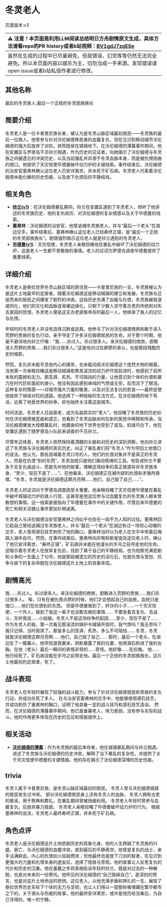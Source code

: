 # 冬灵老人
页面版本:v3
 

| :warning: 注意！本页面是利用LLM阅读总结明日方舟剧情原文生成，具体方法请看repo的PR history或者b站视频：[BV1gdJ7zqESe](https://www.bilibili.com/video/BV1gdJ7zqESe/)         |
|:----------------------------|
| 虽然在生成的过程中已尽量避免，但是错误，幻觉等等仍然无法完全避免。所以本页面内容以娱乐为主，切勿当成一手来源。发现错误请open issue或者b站私信作者进行修改。|



## 其他名称
最后的冬灵族人;最后一个正统的冬灵部族族长
## 简要介绍
冬灵老人是一位卡普里尼族长者，被认为是冬灵山脉区域最初居民——冬灵族的最后一位族人。他曾参与针对沃伦姆德移民者的血腥复仇，但在见识到移动城市沃伦姆德的强大后放弃了对抗，转而隐居在城镇地下。在沃伦姆德的薄暮事件期间，他在安置区与罗德岛干员铃兰相遇，作为历史的见证者，向她揭示了沃伦姆德与冬灵族之间被遗忘的冲突历史，以及当前骚乱并非源于冬灵血脉本身，而是被仇恨扭曲的借口。他提供了天灾信使毕德曼破坏动力炉的关键线索。事件结束后，沃伦姆德的治安官塞弗林确认这位老人已安详离世，并未死于矿石病。冬灵老人代表着沃伦姆德未能化解的历史伤痕，以及放下仇恨后的平静结局。
## 相关角色
-   **[铃兰](char_358_lisa.md)([v1](../chars/char_358_lisa.md))**：在沃伦姆德暴乱期间，铃兰在安置区遇到了冬灵老人，倾听了他讲述的冬灵族历史、他的复仇经历、对沃伦姆德的复杂情感以及关于毕德曼的线索。
-   **塞弗林**：沃伦姆德的治安官，他曾追捕冬灵族老人，并与“最后一个老头”在湖边交手。事件结束后，塞弗林确认这位老人已经寿终正寝，是“最后一个正统的冬灵部族族长”。剧情强烈暗示这位老人就是铃兰遇到的冬灵老人。
-   **[毕德曼](extended_char_bi_de_man.md)([v1](../chars/extended_char_bi_de_man.md))**：天灾信使，冬灵老人亲眼目睹他在暴乱中破坏了沃伦姆德的动力炉，这是老人一生都不曾敢做的事情。老人的证词为罗德岛调查毕德曼提供了重要线索。
## 详细介绍
冬灵老人是泰拉世界冬灵山脉区域的原住民——卡普里尼族的一支，冬灵族被认为是这片土地最早的定居者。随着沃伦姆德这座移动城镇的建立和发展，冬灵族与迁徙而来的居民之间爆发了剧烈的冲突。这段历史充满了血腥与仇恨，冬灵族被驱逐或同化，他们的文化和血脉逐渐被边缘化，只剩下少数人坚守着古老的传统和对失去家园的怨恨。冬灵老人便是这支古老部族幸存的最后一人，他继承了族人的记忆与仇恨。

年轻时的冬灵老人并没有选择沉默或逃离。他参与了针对沃伦姆德商旅和敢于进入荒野的贵族的复仇行动，亲手夺走了许多沃伦姆德居民的生命。对于那个时期，他毫不避讳地向铃兰忏悔：“我......杀过人。杀过很多人。来沃伦姆德的商旅，胆敢进入荒野的贵族......我们杀过很多人。”这是他对过往罪孽的承认，也是那段残酷历史的缩影。

然而，复仇并未能平息他内心的痛苦，也未能动摇沃伦姆德这个庞然大物的根基。当他第一次亲眼目睹这座移动城镇依靠其滚烫的动力炉开拔前进时，他感到了前所未有的震撼和无力。那澎湃、炙热、不可阻挡的力量，让他意识到个体的仇恨和暴力在时代巨轮面前的渺小。他没有因此感到单纯的气愤或无奈，反而流下了眼泪。这种复杂的情感——对城市强大力量的敬畏，以及对无法复仇的悲哀——最终促使他放弃了继续对抗的道路。他选择了一种隐秘的生活方式，在沃伦姆德的地下苟活，远离了地表世界的纷争，却也始终关注着这座城市。

时间流逝，冬灵老人日益衰老，成为名副其实的“老人”。他目睹了冬灵族的历史如何在沃伦姆德被歪曲和遗忘，也看到了冬灵血脉如何在新的居民中稀释和传承。当沃伦姆德爆发大规模暴乱时，他藏身的地下世界也受到了波及。机缘巧合下，他在安置区遇到了随罗德岛小队前来调查的干员铃兰。

尽管年迈体衰，冬灵老人依然保持着清醒的头脑和对历史的深刻洞察。他向铃兰讲述了冬灵族与沃伦姆德的真实历史，纠正了暴乱者们将“冬灵人”作为夺回土地借口的说法。他认为，那些高喊着冬灵口号的人，他们的仇恨对象并不是真正的冬灵人，而是在仇恨“别的东西”，冬灵血统只是他们煽动情绪的工具。他告诫铃兰不要急于去复仇或战斗，而是先听他的故事，理解这场纷争的真正根源并非冬灵族本身，“至少，现在不是了......”。在他看来，沃伦姆德正在被内部的仇恨和矛盾所吞噬，“冬灵，冬灵就是沃伦姆德这颗月亮啊......他们，自己毁了自己......”。

冬灵老人的证词对于罗德岛调查团至关重要。他亲眼目睹了天灾信使毕德曼在暴乱中破坏城镇动力炉的骇人行径，这甚至是他这位参与过血腥复仇的冬灵族人都未曾敢想的事情。这一线索直接指向了毕德曼在事件中的关键作用，尽管后来毕德曼的死亡和相关证据让事件更加扑朔迷离。

冬灵老人与沃伦姆德治安官塞弗林之间似乎也存在一段不为人知的过往。塞弗林回忆起自己曾经追捕过冬灵族老人，并与“最后一个老头”在湖边有过一场惊心动魄的交手，老人曾用源石技艺刺伤了他的胸口。塞弗林当时以为老人在交手中带着后悔跳入湖中自尽。然而，在事件结束后，塞弗林向灰喉和断崖提及这位老人时，确认了他已安详离世，“寿终正寝”，矿石病并未能在他漫长的岁月之前夺走他的生命。这暗示着冬灵老人在放弃复仇后，找到了属于自己的平静结局，也为他那充满悲剧和斗争的一生画上了句号。他是那段被遗忘的历史的活化石，也是仇恨与宽恕、抗争与放下的复杂命题在沃伦姆德这片土地上的具象体现。
## 剧情高光
我......杀过人。杀过很多人。来沃伦姆德的商旅，胆敢进入荒野的贵族......我们杀过很多人。
唉，只有在被仇恨点燃的时候，他们才会想起自己的血统，血统只是借口......他们在仇恨别的东西。
但是毕德曼做到了，奸诈的小子......一个天灾信使，一个外人，做到了我这一辈子也没敢去做的事情......
不要急着去复仇、去战斗，先听我说......小姑娘。冬灵人不是这场纷争的起因......至少，现在不是了......
作为冬灵人的我，第一次看见那滚烫的锅炉令城镇开拔时，我气愤吗？我无奈吗？我只记得，当时我哭了。那是多么的澎湃，炙热，多么不可阻挡......
冬灵，冬灵就是沃伦姆德这颗月亮啊......他们，自己毁了自己......
那时，最后一个老头，在湖边生了一簇篝火，他早知道我要来，阴影暴露了我的位置，他用源石刺进了我的左胸。在他（老头）最后一瞬间的表情非常的......奇怪。他好像......在后悔。
他......他已经死了。矿石病没能在岁月之前带走他。最后一个正统的冬灵部族族长，这片土地最初的定居者，死了。
## 战斗表现
冬灵老人在年轻时展现了较强的战斗能力，参与了针对沃伦姆德居民和贵族的复仇行动，并成功杀死了多人。
在与治安官塞弗林的交手中，他能够使用源石技艺，并成功刺伤了塞弗林的胸口，证明了他具备一定的战斗技巧和源石技艺造诣。
然而，在沃伦姆德的薄暮事件期间，他已是垂暮老人，体力衰弱，没有参与实际的战斗。他的作用更多体现在历史的见证和情报提供上。
## 相关活动
-   **[沃伦姆德的薄暮](../stories/act11d0.md)**：作为冬灵族的最后幸存者，他在城镇暴乱期间与铃兰相遇，讲述了冬灵族与沃伦姆德的历史冲突，解释了当下暴乱的复杂性，并提供了关于天灾信使毕德曼的关键情报。他的存在揭示了沃伦姆德深埋的历史伤痕。
## trivia
冬灵人属于卡普里尼族，是冬灵山脉区域最初的居民。
冬灵人曾与沃伦姆德城镇的居民发生过冲突。
部分沃伦姆德居民身上流有冬灵人的血脉。
冬灵人拥有古老的歌谣，用于祭典和葬礼，在暴乱期间曾被扭曲利用。
冬灵老人年轻时曾参与血腥复仇，后放弃暴力隐居。
冬灵老人亲眼目睹了毕德曼破坏动力炉的行为。
根据塞弗林的说法，冬灵老人最终寿终正寝，并未死于矿石病。
## 角色点评
冬灵老人是沃伦姆德这片土地悲剧历史的具象化身。他的人生跨越了冬灵族的兴盛、衰亡、与沃伦姆德的血腥冲突，直到最后的平静离世。他曾是复仇的战士，亲手沾满鲜血，内心的仇恨如火焰般燃烧；但他最终也是放下刀剑的智者，在见识到更强大的力量和仇恨本身的虚妄后，选择了隐居与旁观。他的故事让人反思复仇的代价和历史的沉重。他在垂暮之年将真相告诉年轻的铃兰，既是对过去的一种解脱，也是对未来的一份寄托。他所见的沃伦姆德的“自己毁掉自己”，是深刻的预言，也是对这片土地命运的悲悯。这位老人，以他充满矛盾和挣扎的一生，展现了泰拉世界历史车轮下个体的无力与坚韧，也让人们得以一窥那些被埋藏在繁华都市之下的，关于源头与伤痕的故事。他的最终安详离世，或许是他历经沧桑后，为自己寻得的，唯一的宁静。